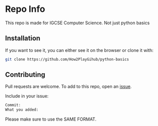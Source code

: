 # Repo Info
This repo is made for IGCSE Computer Science. Not just python basics

## Installation 
If you want to see it, you can either see it on the browser or clone it with:
```bash
git clone https://github.com/How2PlayGihub/python-basics
```

## Contributing
Pull requests are welcome. To add to this repo, open an [issue](https://github.com/How2PlayGithub/python-basics/issues).

Include in your issue:
```bash
Commit:
What you added:
```

Please make sure to use the SAME FORMAT.
